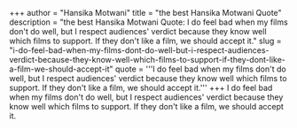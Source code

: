 +++
author = "Hansika Motwani"
title = "the best Hansika Motwani Quote"
description = "the best Hansika Motwani Quote: I do feel bad when my films don't do well, but I respect audiences' verdict because they know well which films to support. If they don't like a film, we should accept it."
slug = "i-do-feel-bad-when-my-films-dont-do-well-but-i-respect-audiences-verdict-because-they-know-well-which-films-to-support-if-they-dont-like-a-film-we-should-accept-it"
quote = '''I do feel bad when my films don't do well, but I respect audiences' verdict because they know well which films to support. If they don't like a film, we should accept it.'''
+++
I do feel bad when my films don't do well, but I respect audiences' verdict because they know well which films to support. If they don't like a film, we should accept it.
